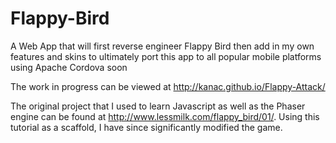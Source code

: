 # Flappy-Bird
A Web App that will first reverse engineer Flappy Bird then add in my own features and skins to ultimately port this app to all popular mobile platforms using Apache Cordova soon

The work in progress can be viewed at http://kanac.github.io/Flappy-Attack/

The original project that I used to learn Javascript as well as the Phaser engine can be found at http://www.lessmilk.com/flappy_bird/01/. Using this tutorial as a scaffold, I have since significantly modified the game.  
